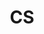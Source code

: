 ---
layout: post
category: theory
title: CS
description: >
  CS study
related_posts:
  - 
addons:
  - related
  - comments
list: true
---